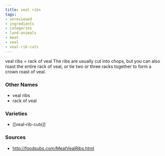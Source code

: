 ```yaml
---
title: veal ribs
tags:
- unreviewed
- ingredients
- categories
- land-animals
- meat
- veal
- veal-rib-cuts
---
```

veal ribs = rack of veal The ribs are usually cut into chops, but you can also roast the entire rack of veal, or tie two or three racks together to form a crown roast of veal.

### Other Names

* veal ribs
* rack of veal

### Varieties

* [[veal-rib-cuts]]

### Sources
* http://foodsubs.com/MeatVealRibs.html
